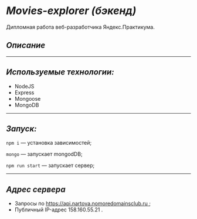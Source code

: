 # ***Movies-explorer (бэкенд)*** 
Дипломная работа веб-разработчика Яндекс.Практикума.
## *Описание* 
----

## *Используемые технологии:* 

* NodeJS
* Express
* Mongoose
* MongoDB
---

## *Запуск:* 
`npm i` — установка зависимостей;

`mongo` — запускает mongodDB;

`npm run start` — запускает сервер;

---
## *Адрес сервера* 

* Запросы по [ https://api.nartova.nomoredomainsclub.ru ](https://api.nartova.nomoredomainsclub.ru);
* Публичный IP-адрес 158.160.55.21 .